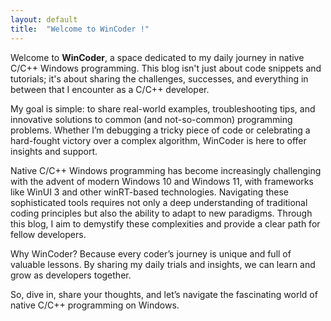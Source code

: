 ```yaml
---
layout: default
title:  "Welcome to WinCoder !"
---
```


Welcome to **WinCoder**, a space dedicated to my daily journey in native C/C++ Windows programming. This blog isn't just about code snippets and tutorials; it's about sharing the challenges, successes, and everything in between that I encounter as a C/C++ developer.

My goal is simple: to share real-world examples, troubleshooting tips, and innovative solutions to common (and not-so-common) programming problems. Whether I’m debugging a tricky piece of code or celebrating a hard-fought victory over a complex algorithm, WinCoder is here to offer insights and support.

Native C/C++ Windows programming has become increasingly challenging with the advent of modern Windows 10 and Windows 11, with frameworks like WinUI 3 and other winRT-based technologies. Navigating these sophisticated tools requires not only a deep understanding of traditional coding principles but also the ability to adapt to new paradigms. Through this blog, I aim to demystify these complexities and provide a clear path for fellow developers.

Why WinCoder? Because every coder’s journey is unique and full of valuable lessons. By sharing my daily trials and insights, we can learn and grow as developers together.

So, dive in, share your thoughts, and let’s navigate the fascinating world of native C/C++ programming on Windows.
